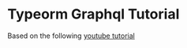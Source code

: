 # Typeorm Graphql Tutorial

Based on the following [youtube tutorial](https://www.youtube.com/watch?v=geYvdbpo3cA)
